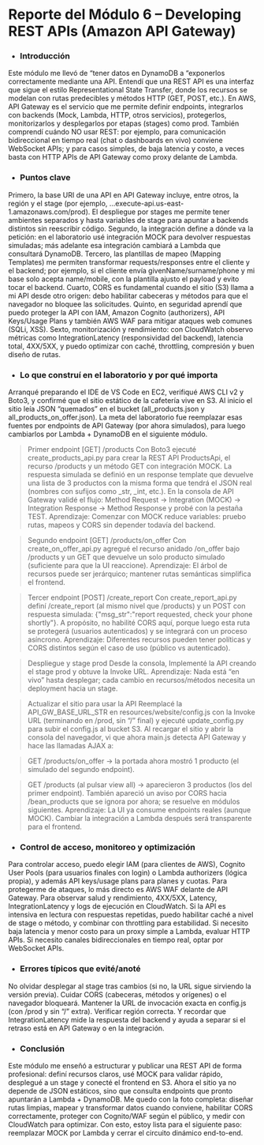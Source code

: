 # **Reporte del Módulo 6 – Developing REST APIs (Amazon API Gateway)**

- ### Introducción

Este módulo me llevó de “tener datos en DynamoDB a “exponerlos correctamente mediante una API. Entendí que una REST API es una interfaz que sigue el estilo Representational State Transfer, donde los recursos se modelan con rutas predecibles y métodos HTTP (GET, POST, etc.). En AWS, API Gateway es el servicio que me permite definir endpoints, integrarlos con backends (Mock, Lambda, HTTP, otros servicios), protegerlos, monitorizarlos y desplegarlos por etapas (stages) como prod. También comprendí cuándo NO usar REST: por ejemplo, para comunicación bidireccional en tiempo real (chat o dashboards en vivo) conviene WebSocket APIs; y para casos simples, de baja latencia y costo, a veces basta con HTTP APIs de API Gateway como proxy delante de Lambda.

- ### Puntos clave 

Primero, la base URI de una API en API Gateway incluye, entre otros, la región y el stage (por ejemplo, ...execute-api.us-east-1.amazonaws.com/prod). El despliegue por stages me permite tener ambientes separados y hasta variables de stage para apuntar a backends distintos sin reescribir código. Segundo, la integración define a dónde va la petición: en el laboratorio usé integración MOCK para devolver respuestas simuladas; más adelante esa integración cambiará a Lambda que consultará DynamoDB. Tercero, las plantillas de mapeo (Mapping Templates) me permiten transformar requests/responses entre el cliente y el backend; por ejemplo, si el cliente envía givenName/surname/phone y mi base solo acepta name/mobile, con la plantilla ajusto el payload y evito tocar el backend. Cuarto, CORS es fundamental cuando el sitio (S3) llama a mi API desde otro origen: debo habilitar cabeceras y métodos para que el navegador no bloquee las solicitudes. Quinto, en seguridad aprendí que puedo proteger la API con IAM, Amazon Cognito (authorizers), API Keys/Usage Plans y también AWS WAF para mitigar ataques web comunes (SQLi, XSS). Sexto, monitorización y rendimiento: con CloudWatch observo métricas como IntegrationLatency (responsividad del backend), latencia total, 4XX/5XX, y puedo optimizar con caché, throttling, compresión y buen diseño de rutas.

- ### Lo que construí en el laboratorio y por qué importa

Arranqué preparando el IDE de VS Code en EC2, verifiqué AWS CLI v2 y Boto3, y confirmé que el sitio estático de la cafetería vive en S3. Al inicio el sitio leía JSON “quemados” en el bucket (all_products.json y all_products_on_offer.json). La meta del laboratorio fue reemplazar esas fuentes por endpoints de API Gateway (por ahora simulados), para luego cambiarlos por Lambda + DynamoDB en el siguiente módulo.

> Primer endpoint [GET] /products
Con Boto3 ejecuté create_products_api.py para crear la REST API ProductsApi, el recurso /products y un método GET con integración MOCK. La respuesta simulada se definió en un response template que devuelve una lista de 3 productos con la misma forma que tendrá el JSON real (nombres con sufijos como _str, _int, etc.). En la consola de API Gateway validé el flujo: Method Request → Integration (MOCK) → Integration Response → Method Response y probé con la pestaña TEST.
Aprendizaje: Comenzar con MOCK reduce variables: pruebo rutas, mapeos y CORS sin depender todavía del backend.

> Segundo endpoint [GET] /products/on_offer
Con create_on_offer_api.py agregué el recurso anidado /on_offer bajo /products y un GET que devuelve un solo producto simulado (suficiente para que la UI reaccione).
Aprendizaje: El árbol de recursos puede ser jerárquico; mantener rutas semánticas simplifica el frontend.

> Tercer endpoint [POST] /create_report
Con create_report_api.py definí /create_report (al mismo nivel que /products) y un POST con respuesta simulada: {"msg_str":"report requested, check your phone shortly"}. A propósito, no habilité CORS aquí, porque luego esta ruta se protegerá (usuarios autenticados) y se integrará con un proceso asíncrono.
Aprendizaje: Diferentes recursos pueden tener políticas y CORS distintos según el caso de uso (público vs autenticado).

> Despliegue y stage prod
Desde la consola, Implementé la API creando el stage prod y obtuve la Invoke URL.
Aprendizaje: Nada está “en vivo” hasta desplegar; cada cambio en recursos/métodos necesita un deployment hacia un stage.

> Actualizar el sitio para usar la API
Reemplacé la API_GW_BASE_URL_STR en resources/website/config.js con la Invoke URL (terminando en /prod, sin “/” final) y ejecuté update_config.py para subir el config.js al bucket S3. Al recargar el sitio y abrir la consola del navegador, vi que ahora main.js detecta API Gateway y hace las llamadas AJAX a:

> GET /products/on_offer → la portada ahora mostró 1 producto (el simulado del segundo endpoint).

> GET /products (al pulsar view all) → aparecieron 3 productos (los del primer endpoint).
También apareció un aviso por CORS hacia /bean_products que se ignora por ahora; se resuelve en módulos siguientes.
Aprendizaje: La UI ya consume endpoints reales (aunque MOCK). Cambiar la integración a Lambda después será transparente para el frontend.

- ### Control de acceso, monitoreo y optimización

Para controlar acceso, puedo elegir IAM (para clientes de AWS), Cognito User Pools (para usuarios finales con login) o Lambda authorizers (lógica propia), y además API keys/usage plans para planes y cuotas. Para protegerme de ataques, lo más directo es AWS WAF delante de API Gateway. Para observar salud y rendimiento, 4XX/5XX, Latency, IntegrationLatency y logs de ejecución en CloudWatch. Si la API es intensiva en lectura con respuestas repetidas, puedo habilitar caché a nivel de stage o método, y combinar con throttling para estabilidad. Si necesito baja latencia y menor costo para un proxy simple a Lambda, evaluar HTTP APIs. Si necesito canales bidireccionales en tiempo real, optar por WebSocket APIs.

- ### Errores típicos que evité/anoté

No olvidar desplegar al stage tras cambios (si no, la URL sigue sirviendo la versión previa). Cuidar CORS (cabeceras, métodos y orígenes) o el navegador bloqueará. Mantener la URL de invocación exacta en config.js (con /prod y sin “/” extra). Verificar región correcta. Y recordar que IntegrationLatency mide la respuesta del backend y ayuda a separar si el retraso está en API Gateway o en la integración.

- ### Conclusión

Este módulo me enseñó a estructurar y publicar una REST API de forma profesional: definí recursos claros, usé MOCK para validar rápido, desplegué a un stage y conecté el frontend en S3. Ahora el sitio ya no depende de JSON estáticos, sino que consulta endpoints que pronto apuntarán a Lambda + DynamoDB. Me quedo con la foto completa: diseñar rutas limpias, mapear y transformar datos cuando conviene, habilitar CORS correctamente, proteger con Cognito/WAF según el público, y medir con CloudWatch para optimizar. Con esto, estoy lista para el siguiente paso: reemplazar MOCK por Lambda y cerrar el circuito dinámico end-to-end.